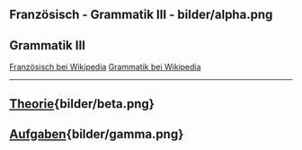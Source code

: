 
Französisch - Grammatik III - bilder/alpha.png
---
## Grammatik III

[Französisch bei Wikipedia](https://de.wikipedia.org/wiki/Französisch)
[Grammatik bei Wikipedia](https://de.wikipedia.org/wiki/Grammatik)

---
## [Theorie](theorie.md){bilder/beta.png}
## [Aufgaben](aufgaben.md){bilder/gamma.png}

